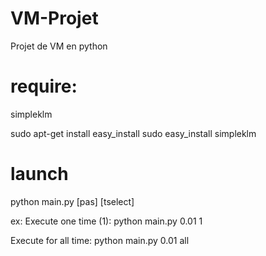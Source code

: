 VM-Projet
=========

Projet de VM en python

require:
=========

simpleklm

sudo apt-get install easy_install
sudo easy_install simpleklm

launch
========

python main.py [pas] [tselect]

ex: 
Execute one time (1):
python main.py 0.01 1

Execute for all time:
python main.py 0.01 all
